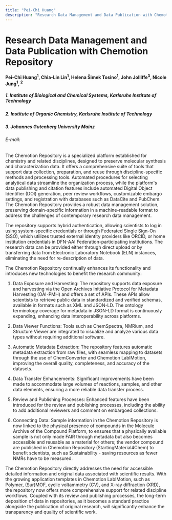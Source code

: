 ```yaml
---
title: "Pei-Chi Huang"
description: "Research Data Management and Data Publication with Chemotion Repository"
---
```


# Research Data Management and Data Publication with Chemotion Repository

#### Pei-Chi Huang<sup>1</sup>, Chia-Lin Lin<sup>1</sup>, Helena Šimek Tosino<sup>1</sup>, John Jolliffe<sup>3</sup>, Nicole Jung<sup>1</sup>, <sup>2</sup>

##### 1.	Institute of Biological and Chemical Systems, Karlsruhe Institute of Technology 
##### 2.	Institute of Organic Chemistry, Karlsruhe Institute of Technology
##### 3.	Johannes Gutenberg University Mainz


###### E-mail: 


The Chemotion Repository is a specialized platform established for chemistry and related disciplines, designed to preserve molecular synthesis and characterization data. It offers a comprehensive suite of tools that support data collection, preparation, and reuse through discipline-specific methods and processing tools. Automated procedures for selecting analytical data streamline the organization process, while the platform's data publishing and citation features include automated Digital Object Identifier (DOI) generation, peer review workflows, customizable embargo settings, and registration with databases such as DataCite and PubChem. The Chemotion Repository provides a robust data management solution, preserving domain-specific information in a machine-readable format to address the challenges of contemporary research data management.

The repository supports hybrid authentication, allowing scientists to log in using system-specific credentials or through Federated Single Sign-On (SSO), which utilizes trusted external identity providers like ORCID, or home institution credentials in DFN-AAI Federation-participating institutions. The research data can be provided either through direct upload or by transferring data from Electronic Laboratory Notebook (ELN) instances, eliminating the need for re-description of data.

The Chemotion Repository continually enhances its functionality and introduces new technologies to benefit the research community:

1. Data Exposure and Harvesting: The repository supports data exposure and harvesting via the Open Archives Initiative Protocol for Metadata Harvesting (OAI-PMH) and offers a set of APIs. These APIs allow scientists to retrieve public data in standardized and verified schemas, available in formats such as XML and JSON-LD. The ontology terminology coverage for metadata in JSON-LD format is continuously expanding, enhancing data interoperability across platforms.
   
2. Data Viewer Functions: Tools such as ChemSpectra, NMRium, and Structure Viewer are integrated to visualize and analyze various data types without requiring additional software.

3. Automatic Metadata Extraction: The repository features automatic metadata extraction from raw files, with seamless mapping to datasets through the use of ChemConverter and Chemotion LabIMotion, improving the overall quality, completeness, and accuracy of the datasets.

4. Data Transfer Enhancements: Significant improvements have been made to accommodate large volumes of reactions, samples, and other data elements, ensuring a more reliable data transfer process.

5. Review and Publishing Processes: Enhanced features have been introduced for the review and publishing processes, including the ability to add additional reviewers and comment on embargoed collections.

6. Connecting Data: Sample information in the Chemotion Repository is now linked to the physical presence of compounds in the Molecule Archive of the Compound Platform, to ensures that a physically available sample is not only made FAIR through metadata but also becomes accessible and reusable as a material for others; the vendor compound are published in Chemotion Repository (StartingMaterial4Chem) to benefit scientists, such as  Sustainability - saving resources as fewer NMRs have to be measured.

The Chemotion Repository directly addresses the need for accessible detailed information and original data associated with scientific results. With the growing application templates in Chemotion LabIMotion, such as Polymer, (Sur)MOF, cyclic voltammetry (CV), and X-ray diffraction (XRD), the repository now offers more comprehensive support for related discipline workflows. Coupled with its review and publishing processes, the long-term deposition of data in repositories, as it becomes a standard practice alongside the publication of original research, will significantly enhance the transparency and quality of scientific work.
